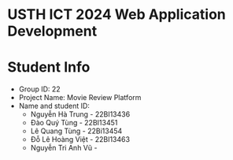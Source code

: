 USTH ICT 2024 Web Application Development
=====================================================
 
  
Student Info
=======================
* Group ID: 22
* Project Name: Movie Review Platform
* Name and student ID: 
  * Nguyễn Hà Trung - 22BI13436
  * Đào Quý Tùng - 22BI13451
  * Lê Quang Tùng - 22Bi13454
  * Đỗ Lê Hoàng Việt - 22BI13463
  * Nguyễn Tri Anh Vũ -   



